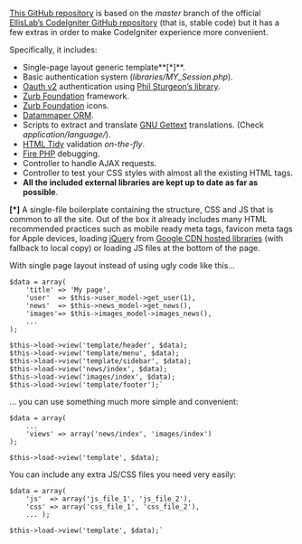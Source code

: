 [This GitHub repository](https://github.com/Stolz/CodeIgniter) is based on the *master* branch of the official [EllisLab’s CodeIgniter GitHub repository](https://github.com/EllisLab/CodeIgniter) (that is, stable code) but it has a few extras in order to make CodeIgniter experience more convenient.

Specifically, it includes:

 - Single-page layout generic template**[*]**.
 - Basic authentication system (*libraries/MY_Session.php*).
 - [Oauth v2](http://oauth.net/2/) authentication using [Phil Sturgeon’s library](https://github.com/philsturgeon/codeigniter-oauth2).
 - [Zurb Foundation](http://foundation.zurb.com) framework.
 - [Zurb Foundation](http://www.zurb.com/playground/foundation-icons) icons.
 - [Datammaper ORM](http://datamapper.wanwizard.eu).
 - Scripts to extract and translate [GNU Gettext](http://www.gnu.org/software/gettext) translations. (Check *application/language/*).
 - [HTML Tidy](http://tidy.sourceforge.net) validation *on-the-fly*.
 - [Fire PHP](http://www.firephp.org) debugging.
 - Controller to handle AJAX requests.
 - Controller to test your CSS styles with almost all the existing HTML tags.
 - **All the included external libraries are kept up to date as far as possible**.

**[*]** A single-file boilerplate containing the structure, CSS and JS that is common to all the site. Out of the box it already includes many HTML recommended practices such as mobile ready meta tags, favicon meta tags for Apple devices, loading [jQuery](http://jquery.com) from [Google CDN hosted libraries](https://developers.google.com/speed/libraries/devguide) (with fallback to local copy) or loading JS files at the bottom of the page.


With single page layout instead of using ugly code like this…

	$data = array(
		'title' => 'My page',
		'user'  => $this->user_model->get_user(1),
		'news'  => $this->news_model->get_news(),
		'images'=> $this->images_model->images_news(),
		...
	);

	$this->load->view('template/header', $data);
	$this->load->view('template/menu', $data);
	$this->load->view('template/sidebar', $data);
	$this->load->view('news/index', $data);
	$this->load->view('images/index', $data);
	$this->load->view('template/footer');`

… you can use something much more simple and convenient:


	$data = array(
		...
		'views' => array('news/index', 'images/index')
	);

	$this->load->view('template', $data);

You can include any extra JS/CSS files you need very easily:

	$data = array(
		'js'  => array('js_file_1', 'js_file_2'),
		'css' => array('css_file_1', 'css_file_2'),
		...	);

	$this->load->view('template', $data);`
